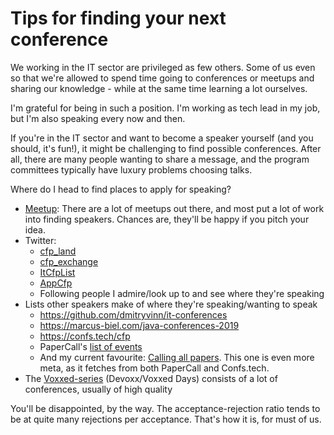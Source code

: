 # Tips for finding your next conference

We working in the IT sector are privileged as few others. 
Some of us even so that we're allowed to spend time going to conferences or meetups and sharing our knowledge - while at the same time learning a lot ourselves.

I'm grateful for being in such a position. I'm working as tech lead in my job, but I'm also speaking every now and then.
  
 If you're in the IT sector and want to become a speaker yourself (and you should, it's fun!), it might be challenging to find possible conferences. 
 After all, there are many people wanting to share a message, and the program committees typically have luxury problems choosing talks.
 
 Where do I head to find places to apply for speaking?

 - <a href="https://www.meetup.com/">Meetup</a>: There are a lot of meetups out there, and most put a lot of work into finding speakers. Chances are, they'll be happy if you pitch your idea.  
 - Twitter:
   - <a href="https://twitter.com/cfp_land">cfp_land</a>
   - <a href="https://twitter.com/cfp_exchange">cfp_exchange</a>
   - <a href="https://twitter.com/ItCfpList">ItCfpList</a>
   - <a href="https://twitter.com/AppCfp">AppCfp</a>
   - Following people I admire/look up to and see where they're speaking
- Lists other speakers make of where they're speaking/wanting to speak
    - <a href="https://github.com/dmitryvinn/it-conferences">https://github.com/dmitryvinn/it-conferences</a>
    - <a href="https://marcus-biel.com/java-conferences-2019">https://marcus-biel.com/java-conferences-2019</a>
    - <a href="https://confs.tech/cfp">https://confs.tech/cfp</a>
    - PaperCall's <a href="https://www.papercall.io/events">list of events</a>
    - And my current favourite: <a href="https://callingallpapers.com">Calling all papers</a>. This one is even more meta, as it fetches from both PaperCall and Confs.tech.
- The <a href="https://beta.voxxeddays.com/#/">Voxxed-series</a> (Devoxx/Voxxed Days) consists of a lot of conferences, usually of high quality 


You'll be disappointed, by the way. The acceptance-rejection ratio tends to be at quite many rejections per acceptance. That's how it is, for must of us.